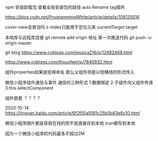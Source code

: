 npm
安装卸载包
查看全局安装包的路径
auto Rename tag插件

https://blog.csdn.net/ProgrammingWhite/article/details/108125516

cover-view会冒泡吗
z-index只能用于定位元素
currentTarget
target

本地库与远程库连接
git remote add origin 地址
第一次推送代码
git push -u origin master

git blog
https://www.cnblogs.com/jessica216/p/12682469.html

https://www.cnblogs.com/thousfeet/p/7840932.html

组件properties如果是驼峰命名  那么父组件则是以短横线的形式传入

微信小程序组件通信与事件
通信的三种形式
1.数据绑定
2.子组件向父组件传递
3.this.selectComponent


组件嵌套  ？？？？              


2020-10-14
https://jingyan.baidu.com/article/6f2f55a1091c25b5b83e6c10.html

                            
微信小程序图片都是获取在线的而不是直接存到本地  icon都存到本地

因为一个微信小程序的代码最多不超过2M
